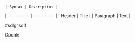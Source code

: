 	| Syntax | Description |
| ----------- | ----------- |
| Header | Title |
| Paragraph | Text |

#sdlgnsdlf

[Google](www.google.com)